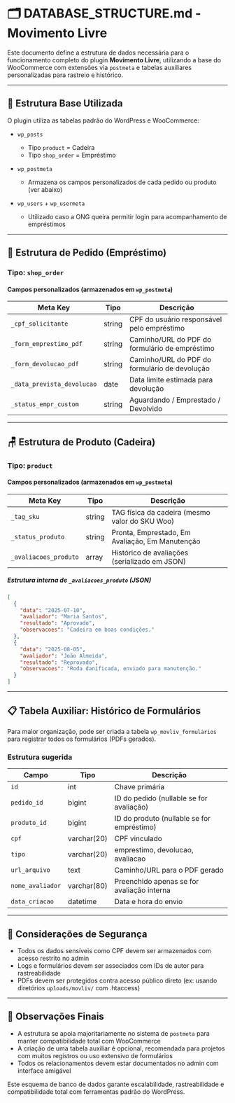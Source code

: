 # 🗂️ DATABASE_STRUCTURE.md - Movimento Livre

Este documento define a estrutura de dados necessária para o funcionamento completo do plugin **Movimento Livre**, utilizando a base do WooCommerce com extensões via `postmeta` e tabelas auxiliares personalizadas para rastreio e histórico.

---

## 🧱 Estrutura Base Utilizada

O plugin utiliza as tabelas padrão do WordPress e WooCommerce:

- `wp_posts`

  - Tipo `product` = Cadeira
  - Tipo `shop_order` = Empréstimo

- `wp_postmeta`

  - Armazena os campos personalizados de cada pedido ou produto (ver abaixo)

- `wp_users` + `wp_usermeta`

  - Utilizado caso a ONG queira permitir login para acompanhamento de empréstimos

---

## 🧾 Estrutura de Pedido (Empréstimo)

### Tipo: `shop_order`

#### Campos personalizados (armazenados em `wp_postmeta`)

| Meta Key                   | Tipo   | Descrição                                      |
| -------------------------- | ------ | ---------------------------------------------- |
| `_cpf_solicitante`         | string | CPF do usuário responsável pelo empréstimo     |
| `_form_emprestimo_pdf`     | string | Caminho/URL do PDF do formulário de empréstimo |
| `_form_devolucao_pdf`      | string | Caminho/URL do PDF do formulário de devolução  |
| `_data_prevista_devolucao` | date   | Data limite estimada para devolução            |
| `_status_empr_custom`      | string | Aguardando / Emprestado / Devolvido            |

---

## 🪑 Estrutura de Produto (Cadeira)

### Tipo: `product`

#### Campos personalizados (armazenados em `wp_postmeta`)

| Meta Key              | Tipo   | Descrição                                       |
| --------------------- | ------ | ----------------------------------------------- |
| `_tag_sku`            | string | TAG física da cadeira (mesmo valor do SKU Woo)  |
| `_status_produto`     | string | Pronta, Emprestado, Em Avaliação, Em Manutenção |
| `_avaliacoes_produto` | array  | Histórico de avaliações (serializado em JSON)   |

##### Estrutura interna de `_avaliacoes_produto` (JSON)

```json
[
  {
    "data": "2025-07-10",
    "avaliador": "Maria Santos",
    "resultado": "Aprovado",
    "observacoes": "Cadeira em boas condições."
  },
  {
    "data": "2025-08-05",
    "avaliador": "João Almeida",
    "resultado": "Reprovado",
    "observacoes": "Roda danificada, enviado para manutenção."
  }
]
```

---

## 📋 Tabela Auxiliar: Histórico de Formulários

Para maior organização, pode ser criada a tabela `wp_movliv_formularios` para registrar todos os formulários (PDFs gerados).

### Estrutura sugerida

| Campo            | Tipo        | Descrição                                  |
| ---------------- | ----------- | ------------------------------------------ |
| `id`             | int         | Chave primária                             |
| `pedido_id`      | bigint      | ID do pedido (nullable se for avaliação)   |
| `produto_id`     | bigint      | ID do produto (nullable se for empréstimo) |
| `cpf`            | varchar(20) | CPF vinculado                              |
| `tipo`           | varchar(20) | emprestimo, devolucao, avaliacao           |
| `url_arquivo`    | text        | Caminho/URL para o PDF gerado              |
| `nome_avaliador` | varchar(80) | Preenchido apenas se for avaliação interna |
| `data_criacao`   | datetime    | Data e hora do envio                       |

---

## 🔐 Considerações de Segurança

- Todos os dados sensíveis como CPF devem ser armazenados com acesso restrito no admin
- Logs e formulários devem ser associados com IDs de autor para rastreabilidade
- PDFs devem ser protegidos contra acesso público direto (ex: usando diretórios `uploads/movliv/` com .htaccess)

---

## 📌 Observações Finais

- A estrutura se apoia majoritariamente no sistema de `postmeta` para manter compatibilidade total com WooCommerce
- A criação de uma tabela auxiliar é opcional, recomendada para projetos com muitos registros ou uso extensivo de formulários
- Todos os relacionamentos devem estar documentados no admin com interface amigável

Este esquema de banco de dados garante escalabilidade, rastreabilidade e compatibilidade total com ferramentas padrão do WordPress.

